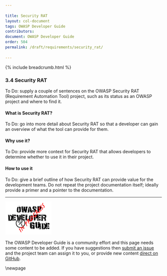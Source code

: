 ```yaml
---

title: Security RAT
layout: col-document
tags: OWASP Developer Guide
contributors:
document: OWASP Developer Guide
order: 504
permalink: /draft/requirements/security_rat/

---
```


{% include breadcrumb.html %}

### 3.4 Security RAT

To Do: supply a couple of sentences on the OWASP Security RAT (Requirement Automation Tool) project,
such as its status as an OWASP project and where to find it.

#### What is Security RAT?

To Do: go into more detail about Security RAT so that a developer
can gain an overview of what the tool can provide for them.

#### Why use it?

To Do: provide more context for Security RAT that allows developers to determine whether to use it in their project.

#### How to use it

To Do: give a brief outline of how Security RAT can provide value for the development teams.
Do not repeat the project documentation itself; ideally provide a primer and a pointer to the documentation.

----

![Developer Guide](../assets/images/dg_wip.png "OWASP Developer Guide")

The OWASP Developer Guide is a community effort and this page needs some content to be added.
If you have suggestions then [submit an issue][issue0504] and the project team can assign it to you,
or provide new content [direct on GitHub][edit0504].

[issue0504]: https://github.com/OWASP/www-project-developer-guide/issues/new?labels=enhancement&template=request.md&title=Update:%2005-requirements/04-security-rat
[edit0504]: https://github.com/OWASP/www-project-developer-guide/blob/main/draft/05-requirements/04-security-rat.md

\newpage
